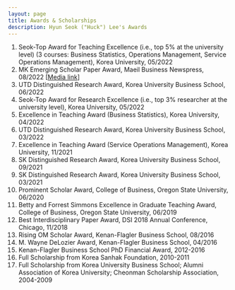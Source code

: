 ```yaml
---
layout: page
title: Awards & Scholarships
description: Hyun Seok ("Huck") Lee's Awards
---
```



<!-- ### <u>Awards </u>-->
1. Seok-Top Award for Teaching Excellence (i.e., top 5% at the university level) (3 courses: Business Statistics, Operations Management, Service Operations Management), Korea University, 05/2022
2. MK Emerging Scholar Paper Award, Maeil Business Newspress, 08/2022 [[Media link](https://www.mk.co.kr/news/economy/view/2022/08/732544/)]
3. UTD Distinguished Research Award, Korea University Business School, 06/2022
4. Seok-Top Award for Research Excellence (i.e., top 3% researcher at the university level), Korea University, 05/2022
5. Excellence in Teaching Award (Business Statistics), Korea University, 04/2022
6. UTD Distinguished Research Award, Korea University Business School, 03/2022
7. Excellence in Teaching Award (Service Operations Management), Korea University, 11/2021
8. SK Distinguished Research Award, Korea University Business School, 09/2021
9. SK Distinguished Research Award, Korea University Business School, 03/2021
10. Prominent Scholar Award, College of Business, Oregon State University, 06/2020
11. Betty and Forrest Simmons Excellence in Graduate Teaching Award, College of Business, Oregon State University, 06/2019
12. Best Interdisciplinary Paper Award, DSI 2018 Annual Conference, Chicago, 11/2018
13. Rising OM Scholar Award, Kenan-Flagler Business School, 08/2016
14. M. Wayne DeLozier Award, Kenan-Flagler Business School, 04/2016
15. Kenan-Flagler Business School PhD Financial Award, 2012-2016
16. Full Scholarship from Korea Sanhak Foundation, 2010-2011
17. Full Scholarship from Korea University Business School; Alumni Association of Korea University; Cheonman Scholarship Association, 2004-2009

<!-- 
[click here for the most recent version of the paper]({{ BASE_PATH}}/pages/working_papers/sample-working-paper.pdf)
-->

<!-- Note: this is how to write a comment in HTML. Everything in here won't show up on your webpage.-->

<!--
To increase the size of the title, use fewer # in front of the paper title.
To decrease the size of the title, use more #. 
To remove the italics, remove the * before and after the description
To remove the underline from the title, remove the <u> tags (<u> and </u>)
-->
